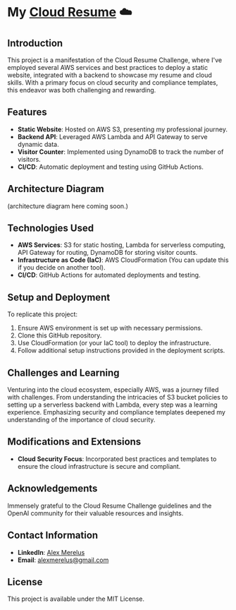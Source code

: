 # My [Cloud Resume](https://www.alexmerelus.me) ☁️

## Introduction
This project is a manifestation of the Cloud Resume Challenge, where I've employed several AWS services and best practices to deploy a static website, integrated with a backend to showcase my resume and cloud skills. With a primary focus on cloud security and compliance templates, this endeavor was both challenging and rewarding.

## Features
- **Static Website**: Hosted on AWS S3, presenting my professional journey.
- **Backend API**: Leveraged AWS Lambda and API Gateway to serve dynamic data.
- **Visitor Counter**: Implemented using DynamoDB to track the number of visitors.
- **CI/CD**: Automatic deployment and testing using GitHub Actions.

## Architecture Diagram
(architecture diagram here coming soon.)

## Technologies Used
- **AWS Services**: S3 for static hosting, Lambda for serverless computing, API Gateway for routing, DynamoDB for storing visitor counts.
- **Infrastructure as Code (IaC)**: AWS CloudFormation (You can update this if you decide on another tool).
- **CI/CD**: GitHub Actions for automated deployments and testing.

## Setup and Deployment
To replicate this project:
1. Ensure AWS environment is set up with necessary permissions.
2. Clone this GitHub repository.
3. Use CloudFormation (or your IaC tool) to deploy the infrastructure.
4. Follow additional setup instructions provided in the deployment scripts.

## Challenges and Learning
Venturing into the cloud ecosystem, especially AWS, was a journey filled with challenges. From understanding the intricacies of S3 bucket policies to setting up a serverless backend with Lambda, every step was a learning experience. Emphasizing security and compliance templates deepened my understanding of the importance of cloud security.

## Modifications and Extensions
- **Cloud Security Focus**: Incorporated best practices and templates to ensure the cloud infrastructure is secure and compliant.

## Acknowledgements
Immensely grateful to the Cloud Resume Challenge guidelines and the OpenAI community for their valuable resources and insights.

## Contact Information
- **LinkedIn**: [Alex Merelus](https://linkedin.com/in/alexmerelus)
- **Email**: alexmerelus@gmail.com

## License
This project is available under the MIT License.
